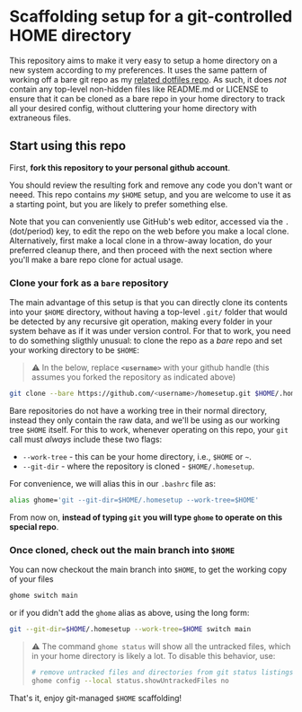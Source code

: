 # Scaffolding setup for a git-controlled HOME directory

This repository aims to make it very easy to setup a home directory on a new system according to my preferences.  It uses the same pattern of working off a bare git repo as my [related dotfiles repo](https://github.com/fperez/dotfiles). As such, it does _not_ contain any top-level non-hidden files like README.md or LICENSE to ensure that it can be cloned as a bare repo in your home directory to track all your desired config, without cluttering your home directory with extraneous files.

## Start using this repo

First, **fork this repository to your personal github account**.

You should review the resulting fork and remove any code you don't want or neeed. This repo contains _my_ `$HOME` setup, and you are welcome to use it as a starting point, but you are likely to prefer something else.

Note that you can conveniently use GitHub's web editor, accessed via the `.` (dot/period) key, to edit the repo on the web before you make a local clone.  Alternatively, first make a local clone in a throw-away location, do your preferred cleanup there, and then proceed with the next section where you'll make a bare repo clone for actual usage.

### Clone your fork as a `bare` repository

The main advantage of this setup is that you can directly clone its contents into your `$HOME` directory, without having a top-level `.git/` folder that would be detected by any recursive git operation, making every folder in your system behave as if it was under version control. For that to work, you need to do something sligthly unusual: to clone the repo as a _bare_ repo and set your working directory to be `$HOME`:

> :warning: In the below, replace **`<username>`** with your github handle (this assumes you forked the repository as indicated above)

```bash
git clone --bare https://github.com/<username>/homesetup.git $HOME/.homesetup
````

Bare repositories do not have a working tree in their normal directory, instead they only contain the raw data, and we'll be using as our working tree `$HOME` itself. For this to work, whenever operating on this repo, your `git` call must _always_ include these two flags:

- `--work-tree` - this can be your home directory, i.e., `$HOME` or `~`.
- `--git-dir` - where the repository is cloned - `$HOME/.homesetup`.

For convenience, we will alias this in our `.bashrc`  file as:

```bash
alias ghome='git --git-dir=$HOME/.homesetup --work-tree=$HOME'
```

From now on, **instead of typing `git` you will type `ghome` to operate on this special repo**.

### Once cloned, check out the main branch into `$HOME`

You can now checkout the main branch into `$HOME`, to get the working copy of your files 

```bash
ghome switch main
```

or if you didn't add the `ghome` alias as above, using the long form:

```bash
git --git-dir=$HOME/.homesetup --work-tree=$HOME switch main
```

> :warning: The command `ghome status` will show all the untracked files, which in your home directory is likely a lot. To disable this behavior, use:
>
> ```bash 
> # remove untracked files and directories from git status listings
> ghome config --local status.showUntrackedFiles no 
> ```

That's it, enjoy git-managed `$HOME` scaffolding!
